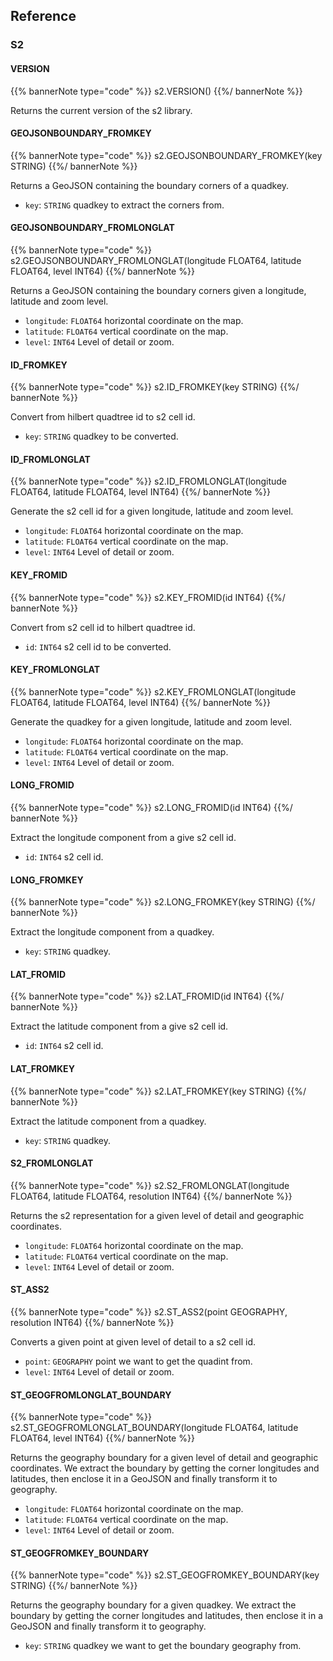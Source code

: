 ## Reference

### S2

#### VERSION

{{% bannerNote type="code" %}}
s2.VERSION()
{{%/ bannerNote %}}

Returns the current version of the s2 library.

#### GEOJSONBOUNDARY_FROMKEY

{{% bannerNote type="code" %}}
s2.GEOJSONBOUNDARY_FROMKEY(key STRING) 
{{%/ bannerNote %}}

Returns a GeoJSON containing the boundary corners of a quadkey.

* `key`: `STRING` quadkey to extract the corners from.

#### GEOJSONBOUNDARY_FROMLONGLAT

{{% bannerNote type="code" %}}
s2.GEOJSONBOUNDARY_FROMLONGLAT(longitude FLOAT64, latitude FLOAT64, level INT64)
{{%/ bannerNote %}}

Returns a GeoJSON containing the boundary corners given a longitude, latitude and zoom level.

* `longitude`: `FLOAT64` horizontal coordinate on the map.
* `latitude`: `FLOAT64` vertical coordinate on the map.
* `level`: `INT64` Level of detail or zoom.

#### ID_FROMKEY

{{% bannerNote type="code" %}}
s2.ID_FROMKEY(key STRING)
{{%/ bannerNote %}}

Convert from hilbert quadtree id to s2 cell id.

* `key`: `STRING` quadkey to be converted.

#### ID_FROMLONGLAT

{{% bannerNote type="code" %}}
s2.ID_FROMLONGLAT(longitude FLOAT64, latitude FLOAT64, level INT64)
{{%/ bannerNote %}}

Generate the s2 cell id for a given longitude, latitude and zoom level.

* `longitude`: `FLOAT64` horizontal coordinate on the map.
* `latitude`: `FLOAT64` vertical coordinate on the map.
* `level`: `INT64` Level of detail or zoom.

#### KEY_FROMID

{{% bannerNote type="code" %}}
s2.KEY_FROMID(id INT64)
{{%/ bannerNote %}}

Convert from s2 cell id to hilbert quadtree id.

* `id`: `INT64` s2 cell id to be converted.

#### KEY_FROMLONGLAT

{{% bannerNote type="code" %}}
s2.KEY_FROMLONGLAT(longitude FLOAT64, latitude FLOAT64, level INT64)
{{%/ bannerNote %}}

Generate the quadkey for a given longitude, latitude and zoom level.

* `longitude`: `FLOAT64` horizontal coordinate on the map.
* `latitude`: `FLOAT64` vertical coordinate on the map.
* `level`: `INT64` Level of detail or zoom.

#### LONG_FROMID

{{% bannerNote type="code" %}}
s2.LONG_FROMID(id INT64)
{{%/ bannerNote %}}

Extract the longitude component from a give s2 cell id.

* `id`: `INT64` s2 cell id.

#### LONG_FROMKEY

{{% bannerNote type="code" %}}
s2.LONG_FROMKEY(key STRING)
{{%/ bannerNote %}}

Extract the longitude component from a quadkey.

* `key`: `STRING` quadkey.

#### LAT_FROMID

{{% bannerNote type="code" %}}
s2.LAT_FROMID(id INT64)
{{%/ bannerNote %}}

Extract the latitude component from a give s2 cell id.

* `id`: `INT64` s2 cell id.

#### LAT_FROMKEY

{{% bannerNote type="code" %}}
s2.LAT_FROMKEY(key STRING)
{{%/ bannerNote %}}

Extract the latitude component from a quadkey.

* `key`: `STRING` quadkey.

#### S2_FROMLONGLAT

{{% bannerNote type="code" %}}
s2.S2_FROMLONGLAT(longitude FLOAT64, latitude FLOAT64, resolution INT64)
{{%/ bannerNote %}}

Returns the s2 representation for a given level of detail and geographic coordinates.

* `longitude`: `FLOAT64` horizontal coordinate on the map.
* `latitude`: `FLOAT64` vertical coordinate on the map.
* `level`: `INT64` Level of detail or zoom.

#### ST_ASS2

{{% bannerNote type="code" %}}
s2.ST_ASS2(point GEOGRAPHY, resolution INT64)
{{%/ bannerNote %}}

Converts a given point at given level of detail to a s2 cell id.

* `point`: `GEOGRAPHY` point we want to get the quadint from.
* `level`: `INT64` Level of detail or zoom.

#### ST_GEOGFROMLONGLAT_BOUNDARY

{{% bannerNote type="code" %}}
s2.ST_GEOGFROMLONGLAT_BOUNDARY(longitude FLOAT64, latitude FLOAT64, level INT64)
{{%/ bannerNote %}}

Returns the geography boundary for a given level of detail and geographic coordinates. We extract the boundary by getting the corner longitudes and latitudes, then enclose it in a GeoJSON and finally transform it to geography.

* `longitude`: `FLOAT64` horizontal coordinate on the map.
* `latitude`: `FLOAT64` vertical coordinate on the map.
* `level`: `INT64` Level of detail or zoom.

#### ST_GEOGFROMKEY_BOUNDARY

{{% bannerNote type="code" %}}
s2.ST_GEOGFROMKEY_BOUNDARY(key STRING)
{{%/ bannerNote %}}

Returns the geography boundary for a given quadkey. We extract the boundary by getting the corner longitudes and latitudes, then enclose it in a GeoJSON and finally transform it to geography.

* `key`: `STRING` quadkey we want to get the boundary geography from.